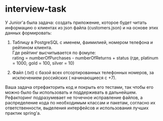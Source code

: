 # interview-task

У Junior'a была задача: создать приложение, которое будет читать информацию о клиентах из json
файла (customers.json) и
на основе этих данных формировать:

1. Таблицу в PostgreSQL с именем, фаимилией, номером телефона и рейтином клиента. \
   Где рейтинг высчитывается по фомуле: \
   rating = numberOfPurchases - numberOfReturns + status (где, platinum = 1000, gold = 100, silver =
   10)

2. Файл (.txt) с базой всех отсортированных телефонных номеров, за исключением российских (
   начинающиеся с +7).

Ваша задача отрефакторить код и покрыть его тестами, так чтобы его можно было бы использовать и
поддерживать в дальнейшем. Рефакторинг подразумевает не точечное исправление файлов, а распределение
кода по необходимым классам и пакетам, согласно их ответственности, выделения интерфейсов и
использования лучших практик spring'а.
